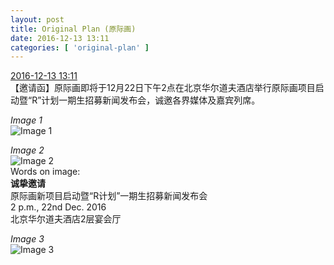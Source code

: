 ```yaml
---
layout: post
title: Original Plan (原际画)
date: 2016-12-13 13:11
categories: [ 'original-plan' ]
---
```


<div class="weibo-info">
  <a href="http://weibo.com/5626539553/ElUfr0RDr">2016-12-13 13:11</a>
</div>
【邀请函】原际画即将于12月22日下午2点在北京华尔道夫酒店举行原际画项目启动暨“R”计划一期生招募新闻发布会，诚邀各界媒体及嘉宾列席。

<!-- more -->

*Image 1*  
![Image 1](http://ww1.sinaimg.cn/mw690/0068MnXXgw1fap32sz5crj31kw0sg41a.jpg)

*Image 2*  
![Image 2](http://ww1.sinaimg.cn/mw690/0068MnXXgw1fap34et0ozj31kw2dn7mn.jpg)  
Words on image:  
**诚挚邀请**  
原际画新项目启动暨“R计划”一期生招募新闻发布会  
2 p.m., 22nd Dec. 2016  
北京华尔道夫酒店2层宴会厅

*Image 3*  
![Image 3](http://ww1.sinaimg.cn/mw690/0068MnXXgw1fap331p7rbj31kw0sgtcs.jpg)
